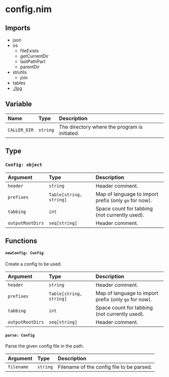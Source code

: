 # config.nim

## Imports

- json
- os
    - fileExists
    - getCurrentDir
    - lastPathPart
    - parentDir
- strutils
    - join
- tables
- [./log](./log.md)

## Variable

| Name         | Type     | Description                                   |
| :----------- | :------- | :-------------------------------------------- |
| `CALLER_DIR` | `string` | The directory where the program is initiated. |

## Type

### `Config: object`

| Argument         | Type                    | Description                                           |
| :--------------- | :---------------------- | :---------------------------------------------------- |
| `header`         | `string`                | Header comment.                                       |
| `prefixes`       | `Table[string, string]` | Map of language to import prefix (only `go` for now). |
| `tabbing`        | `int`                   | Space count for tabbing (not currently used).         |
| `outputRootDirs` | `seq[string]`           | Header comment.                                       |

## Functions

#### `newConfig: Config`

Create a config to be used.

| Argument         | Type                    | Description                                           |
| :--------------- | :---------------------- | :---------------------------------------------------- |
| `header`         | `string`                | Header comment.                                       |
| `prefixes`       | `Table[string, string]` | Map of language to import prefix (only `go` for now). |
| `tabbing`        | `int`                   | Space count for tabbing (not currently used).         |
| `outputRootDirs` | `seq[string]`           | Header comment.                                       |

#### `parse: Config`

Parse the given config file in the path.

| Argument   | Type     | Description                               |
| :--------- | :------- | :---------------------------------------- |
| `filename` | `string` | Filename of the config file to be parsed. |